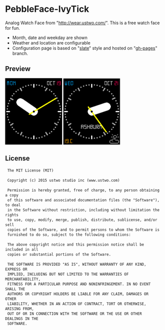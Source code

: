 # PebbleFace-IvyTick
Analog Watch Face from "http://wear.ustwo.com/". This is a free watch face for fun.

- Month, date and weekday are shown
- Weather and location are configurable
- Configuration page is based on "[slate](https://github.com/pebble-examples/slate-config-example)" style and hosted on "[gh-pages](https://github.com/initialneil/PebbleFace-IvyTick/tree/gh-pages)" branch.


## Preview
![alt text](https://raw.githubusercontent.com/initialneil/PebbleFace-IvyTick/master/screenshots/IvyTick%20-%201.png "IvyTick (Preset #1)")
![alt text](https://raw.githubusercontent.com/initialneil/PebbleFace-IvyTick/master/screenshots/IvyTick%20-%202.png "IvyTick (Preset #1)")

## License

     The MIT License (MIT)  
      
     Copyright (c) 2015 ustwo studio inc (www.ustwo.com)  
      
     Permission is hereby granted, free of charge, to any person obtaining a copy
     of this software and associated documentation files (the "Software"), to deal
     in the Software without restriction, including without limitation the rights
     to use, copy, modify, merge, publish, distribute, sublicense, and/or sell
     copies of the Software, and to permit persons to whom the Software is
     furnished to do so, subject to the following conditions:  
     
     The above copyright notice and this permission notice shall be included in all
     copies or substantial portions of the Software.  
      
     THE SOFTWARE IS PROVIDED "AS IS", WITHOUT WARRANTY OF ANY KIND, EXPRESS OR
     IMPLIED, INCLUDING BUT NOT LIMITED TO THE WARRANTIES OF MERCHANTABILITY,
     FITNESS FOR A PARTICULAR PURPOSE AND NONINFRINGEMENT. IN NO EVENT SHALL THE
     AUTHORS OR COPYRIGHT HOLDERS BE LIABLE FOR ANY CLAIM, DAMAGES OR OTHER
     LIABILITY, WHETHER IN AN ACTION OF CONTRACT, TORT OR OTHERWISE, ARISING FROM,
     OUT OF OR IN CONNECTION WITH THE SOFTWARE OR THE USE OR OTHER DEALINGS IN THE
     SOFTWARE.  

